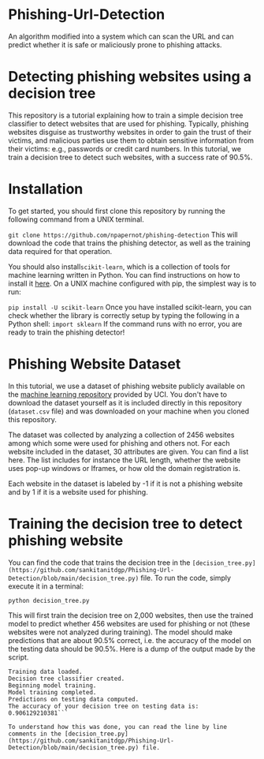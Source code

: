 # Phishing-Url-Detection
An algorithm modified into a system which can scan the URL and can predict whether it is safe or maliciously prone to phishing attacks.

# Detecting phishing websites using a decision tree
This repository is a tutorial explaining how to train a simple decision tree classifier to detect websites that are used for phishing. Typically, phishing websites disguise as trustworthy websites in order to gain the trust of their victims, and malicious parties use them to obtain sensitive information from their victims: e.g., passwords or credit card numbers. In this tutorial, we train a decision tree to detect such websites, with a success rate of 90.5%.

# Installation
To get started, you should first clone this repository by running the following command from a UNIX terminal.

``` git clone https://github.com/npapernot/phishing-detection ```
This will download the code that trains the phishing detector, as well as the training data required for that operation.

You should also install``` scikit-learn ```, which is a collection of tools for machine learning written in Python. You can find instructions on how to install it [here](https://scikit-learn.org/stable/install.html). On a UNIX machine configured with pip, the simplest way is to run:

```pip install -U scikit-learn```
Once you have installed scikit-learn, you can check whether the library is correctly setup by typing the following in a Python shell:
```import sklearn```
If the command runs with no error, you are ready to train the phishing detector!

# Phishing Website Dataset
In this tutorial, we use a dataset of phishing website publicly available on the [machine learning repository](https://archive.ics.uci.edu/ml/datasets/Phishing+Websites) provided by UCI. You don't have to download the dataset yourself as it is included directly in this repository (```dataset.csv``` file) and was downloaded on your machine when you cloned this repository.

The dataset was collected by analyzing a collection of 2456 websites among which some were used for phishing and others not. For each website included in the dataset, 30 attributes are given. You can find a list here. The list includes for instance the URL length, whether the website uses pop-up windows or Iframes, or how old the domain registration is.

Each website in the dataset is labeled by -1 if it is not a phishing website and by 1 if it is a website used for phishing.

# Training the decision tree to detect phishing website
You can find the code that trains the decision tree in the ```[decision_tree.py](https://github.com/sankitanitdgp/Phishing-Url-Detection/blob/main/decision_tree.py)``` file. To run the code, simply execute it in a terminal:

```python decision_tree.py``` 

This will first train the decision tree on 2,000 websites, then use the trained model to predict whether 456 websites are used for phishing or not (these websites were not analyzed during training). The model should make predictions that are about 90.5% correct, i.e. the accuracy of the model on the testing data should be 90.5%. Here is a dump of the output made by the script.

```Tutorial: Training a decision tree to detect phishing websites
Training data loaded.
Decision tree classifier created.
Beginning model training.
Model training completed.
Predictions on testing data computed.
The accuracy of your decision tree on testing data is: 0.906129210381```

To understand how this was done, you can read the line by line comments in the [decision_tree.py](https://github.com/sankitanitdgp/Phishing-Url-Detection/blob/main/decision_tree.py) file.
